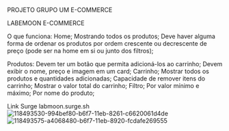PROJETO GRUPO UM E-COMMERCE

LABEMOON E-COMMERCE

O que funciona:
Home;
Mostrando todos os produtos;
Deve haver alguma forma de ordenar os produtos por ordem crescente ou decrescente de preço (pode ser na home em si ou junto dos filtros);

Produtos:
Devem ter um botão que permita adicioná-los ao carrinho;
Devem exibir o nome, preço e imagem em um card;
Carrinho;
Mostrar todos os produtos e quantidades adicionadas;
Capacidade de remover itens do carrinho;
Mostrar o valor total do carrinho;
Filtro;
Por valor mínimo e máximo;
Por nome do produto;

Link Surge
labmoon.surge.sh
![118493530-994bef80-b6f7-11eb-8261-c6620061d4de](https://user-images.githubusercontent.com/73081422/118494085-28f19e00-b6f8-11eb-84f2-6977d9f317c7.png)
![118493575-a4068480-b6f7-11eb-8920-fcdafe269555](https://user-images.githubusercontent.com/73081422/118494090-2a22cb00-b6f8-11eb-8cb9-3330464ceb7a.png)

